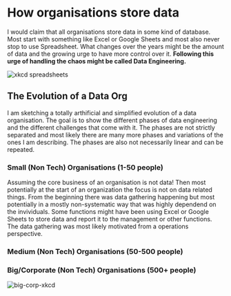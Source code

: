 # How organisations store data

I would claim that all organisations store data in some kind of database. Most start with something like Excel or Google Sheets and most also never stop to use Spreadsheet. What changes over the years might be the amount of data and the growing urge to have more control over it. **Following this urge of handling the chaos might be called Data Engineering.**

![xkcd spreadsheets](https://imgs.xkcd.com/comics/spreadsheets.png) 

## The Evolution of a Data Org
I am sketching a totally arthificial and simplified evolution of a data organisation. The goal is to show the different phases of data engineering and the different challenges that come with it. The phases are not strictly separated and most likely there are many more phases and variations of the ones I am describing. The phases are also not necessarily linear and can be repeated.
<!-- ![small-orgs](../assets/img/small-orgs.svg)  -->

<!-- TODO:: Try to find names for the differeny phases  -->


### Small (Non Tech) Organisations (1-50 people)
Assuming the core business of an organisation is not data! Then most potentially at the start of an organization the focus is not on data related things. From the beginning there was data gathering happening but most potentially in a mostly non-systematic way that was highly dependend on the invividuals. Some functions might have been using Excel or Google Sheets to store data and report it to the management or other functions. The data gathering was most likely motivated from a operations perspective.

### Medium (Non Tech) Organisations (50-500 people)




### Big/Corporate (Non Tech) Organisations (500+ people)

![big-corp-xkcd](https://imgs.xkcd.com/comics/machine_learning_2x.png)

